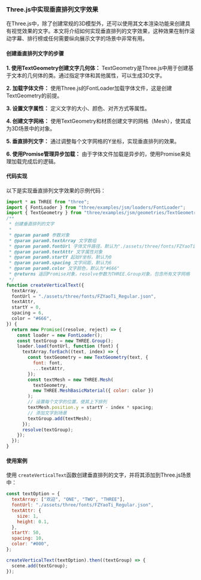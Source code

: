 ### Three.js中实现垂直排列文字效果

在Three.js中，除了创建常规的3D模型外，还可以使用其文本渲染功能来创建具有视觉效果的文字。本文将介绍如何实现垂直排列的文字效果，这种效果在制作滚动字幕、排行榜或任何需要纵向展示文字的场景中非常有用。

#### 创建垂直排列文字的步骤

**1. 使用TextGeometry创建文字几何体：**
TextGeometry是Three.js中用于创建基于文本的几何体的类。通过指定字体和其他属性，可以生成3D文字。

**2. 加载字体文件：**
使用Three.js的FontLoader加载字体文件，这是创建TextGeometry的前提。

**3. 设置文字属性：**
定义文字的大小、颜色、对齐方式等属性。

**4. 创建文字网格：**
使用TextGeometry和材质创建文字的网格（Mesh），使其成为3D场景中的对象。

**5. 垂直排列文字：**
通过调整每个文字网格的Y坐标，实现垂直排列的效果。

**6. 使用Promise管理异步加载：**
由于字体文件加载是异步的，使用Promise来处理加载完成后的逻辑。

#### 代码实现

以下是实现垂直排列文字效果的示例代码：

```js
import * as THREE from "three";
import { FontLoader } from "three/examples/jsm/loaders/FontLoader";
import { TextGeometry } from "three/examples/jsm/geometries/TextGeometry.js";
/**
 * 创建垂直排列的文字
 *
 * @param param0 参数对象
 * @param param0.textArray 文字数组
 * @param param0.fontUrl 字体文件路径，默认为"./assets/three/fonts/FZYaoTi_Regular.json"
 * @param param0.textAttr 文字属性对象
 * @param param0.startY 起始Y坐标，默认为0
 * @param param0.spacing 文字间距，默认为6
 * @param param0.color 文字颜色，默认为"#666"
 * @returns 返回Promise对象，resolve参数为THREE.Group对象，包含所有文字网格
 */
function createVerticalText({
  textArray,
  fontUrl = "./assets/three/fonts/FZYaoTi_Regular.json",
  textAttr,
  startY = 0,
  spacing = 6,
  color = "#666",
}) {
  return new Promise((resolve, reject) => {
    const loader = new FontLoader();
    const textGroup = new THREE.Group();
    loader.load(fontUrl, function (font) {
      textArray.forEach((text, index) => {
        const textGeometry = new TextGeometry(text, {
          font: font,
          ...textAttr,
        });
        const textMesh = new THREE.Mesh(
          textGeometry,
          new THREE.MeshBasicMaterial({ color: color })
        );
        // 设置每个文字的位置，使其上下排列
        textMesh.position.y = startY - index * spacing;
        // 添加文字到场景
        textGroup.add(textMesh);
      });
      resolve(textGroup);
    });
  });
}
```


#### 使用案例

使用 `createVerticalText`函数创建垂直排列的文字，并将其添加到Three.js场景中：

```js
const textOption = {
  textArray: ["欢迎", "ONE", "TWO", "THREE"],
  fontUrl: "./assets/three/fonts/FZYaoTi_Regular.json",
  textAttr: {
    size: 1,
    height: 0.1,
  },
  startY: 50,
  spacing: 10,
  color: "#000",
};

createVerticalText(textOption).then((textGroup) => {
  scene.add(textGroup);
});
```
